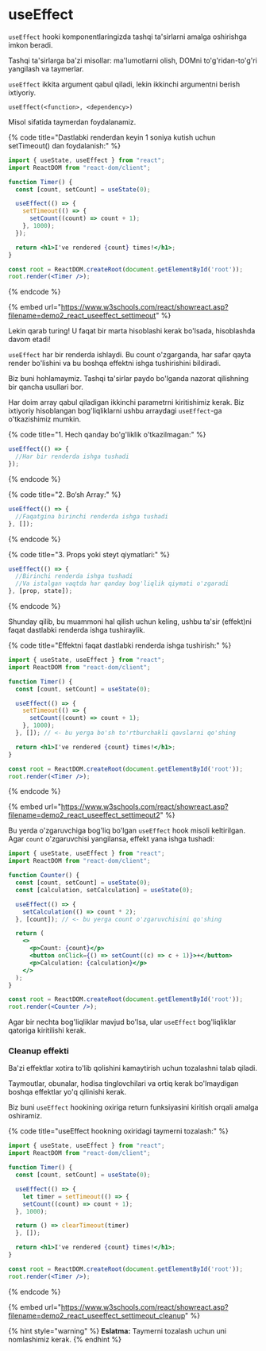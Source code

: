 # useEffect

`useEffect` hooki komponentlaringizda tashqi ta'sirlarni amalga oshirishga imkon beradi.

Tashqi ta'sirlarga ba'zi misollar: ma'lumotlarni olish, DOMni to'g'ridan-to'g'ri yangilash va taymerlar.

`useEffect` ikkita argument qabul qiladi, lekin ikkinchi argumentni berish ixtiyoriy.

`useEffect(<function>, <dependency>)`

Misol sifatida taymerdan foydalanamiz.

{% code title="Dastlabki renderdan keyin 1 soniya kutish uchun setTimeout() dan foydalanish:" %}
```jsx
import { useState, useEffect } from "react";
import ReactDOM from "react-dom/client";

function Timer() {
  const [count, setCount] = useState(0);

  useEffect(() => {
    setTimeout(() => {
      setCount((count) => count + 1);
    }, 1000);
  });

  return <h1>I've rendered {count} times!</h1>;
}

const root = ReactDOM.createRoot(document.getElementById('root'));
root.render(<Timer />);
```
{% endcode %}

{% embed url="https://www.w3schools.com/react/showreact.asp?filename=demo2_react_useeffect_settimeout" %}

Lekin qarab turing! U faqat bir marta hisoblashi kerak bo'lsada, hisoblashda davom etadi!

`useEffect` har bir renderda ishlaydi. Bu count o'zgarganda, har safar qayta render bo'lishini va bu boshqa effektni ishga tushirishini bildiradi.

Biz buni hohlamaymiz. Tashqi ta'sirlar paydo bo'lganda nazorat qilishning bir qancha usullari bor.

Har doim array qabul qiladigan ikkinchi parametrni kiritishimiz kerak. Biz ixtiyoriy hisoblangan bog'liqliklarni ushbu arraydagi `useEffect`-ga o'tkazishimiz mumkin.

{% code title="1. Hech qanday bo'g'liklik o'tkazilmagan:" %}
```jsx
useEffect(() => {
  //Har bir renderda ishga tushadi
});
```
{% endcode %}

{% code title="2. Bo‘sh Array:" %}
```jsx
useEffect(() => {
  //Faqatgina birinchi renderda ishga tushadi
}, []);
```
{% endcode %}

{% code title="3. Props yoki steyt qiymatlari:" %}
```jsx
useEffect(() => {
  //Birinchi renderda ishga tushadi
  //Va istalgan vaqtda har qanday bog'liqlik qiymati o'zgaradi
}, [prop, state]);
```
{% endcode %}

Shunday qilib, bu muammoni hal qilish uchun keling, ushbu ta'sir (effekt)ni faqat dastlabki renderda ishga tushiraylik.

{% code title="Effektni faqat dastlabki renderda ishga tushirish:" %}
```jsx
import { useState, useEffect } from "react";
import ReactDOM from "react-dom/client";

function Timer() {
  const [count, setCount] = useState(0);

  useEffect(() => {
    setTimeout(() => {
      setCount((count) => count + 1);
    }, 1000);
  }, []); // <- bu yerga bo'sh to'rtburchakli qavslarni qo'shing

  return <h1>I've rendered {count} times!</h1>;
}

const root = ReactDOM.createRoot(document.getElementById('root'));
root.render(<Timer />);
```
{% endcode %}

{% embed url="https://www.w3schools.com/react/showreact.asp?filename=demo2_react_useeffect_settimeout2" %}

Bu yerda o'zgaruvchiga bog'liq bo'lgan `useEffect` hook misoli keltirilgan. Agar `count` o'zgaruvchisi yangilansa, effekt yana ishga tushadi:

```jsx
import { useState, useEffect } from "react";
import ReactDOM from "react-dom/client";

function Counter() {
  const [count, setCount] = useState(0);
  const [calculation, setCalculation] = useState(0);

  useEffect(() => {
    setCalculation(() => count * 2);
  }, [count]); // <- bu yerga count o'zgaruvchisini qo'shing

  return (
    <>
      <p>Count: {count}</p>
      <button onClick={() => setCount((c) => c + 1)}>+</button>
      <p>Calculation: {calculation}</p>
    </>
  );
}

const root = ReactDOM.createRoot(document.getElementById('root'));
root.render(<Counter />);
```

Agar bir nechta bog'liqliklar mavjud bo'lsa, ular `useEffect` bog'liqliklar qatoriga kiritilishi kerak.

### Cleanup effekti

Ba'zi effektlar xotira to'lib qolishini kamaytirish uchun tozalashni talab qiladi.

Taymoutlar, obunalar, hodisa tinglovchilari va ortiq kerak bo'lmaydigan boshqa effektlar yo'q qilinishi kerak.

Biz buni `useEffect` hookining oxiriga return funksiyasini kiritish orqali amalga oshiramiz.

{% code title="useEffect hookning oxiridagi taymerni tozalash:" %}
```jsx
import { useState, useEffect } from "react";
import ReactDOM from "react-dom/client";

function Timer() {
  const [count, setCount] = useState(0);

  useEffect(() => {
    let timer = setTimeout(() => {
    setCount((count) => count + 1);
  }, 1000);

  return () => clearTimeout(timer)
  }, []);

  return <h1>I've rendered {count} times!</h1>;
}

const root = ReactDOM.createRoot(document.getElementById('root'));
root.render(<Timer />);
```
{% endcode %}

{% embed url="https://www.w3schools.com/react/showreact.asp?filename=demo2_react_useeffect_settimeout_cleanup" %}

{% hint style="warning" %}
**Eslatma:** Taymerni tozalash uchun uni nomlashimiz kerak.
{% endhint %}
